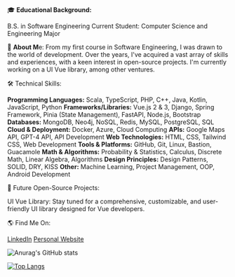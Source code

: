 🎓 **Educational Background:**

B.S. in Software Engineering
Current Student: Computer Science and Engineering Major

🌱 **About M**e:
From my first course in Software Engineering, I was drawn to the world of development. Over the years, I've acquired a vast array of skills and experiences, with a keen interest in open-source projects. I'm currently working on a UI Vue library, among other ventures.

🛠 Technical Skills:

**Programming Languages:** Scala, TypeScript, PHP, C++, Java, Kotlin, JavaScript, Python
**Frameworks/Libraries:** Vue.js 2 & 3, Django, Spring Framework, Pinia (State Management), FastAPI, Node.js, Bootstrap
**Databases:** MongoDB, Neo4j, NoSQL, Redis, MySQL, PostgreSQL, SQL
**Cloud & Deployment:** Docker, Azure, Cloud Computing
**APIs:** Google Maps API, GPT-4 API, API Development
**Web Technologies:** HTML, CSS, Tailwind CSS, Web Development
**Tools & Platforms:** GitHub, Git, Linux, Bastion, Guacamole
**Math & Algorithms:** Probability & Statistics, Calculus, Discrete Math, Linear Algebra, Algorithms
**Design Principles:** Design Patterns, SOLID, DRY, KISS
**Other:** Machine Learning, Project Management, OOP, Android Development

🔮 Future Open-Source Projects:

UI Vue Library: Stay tuned for a comprehensive, customizable, and user-friendly UI library designed for Vue developers.

🌎 Find Me On:

[LinkedIn](https://www.linkedin.com/in/akshtim/)
[Personal Website](https://temirlandev.netlify.app/)

![Anurag's GitHub stats](https://github-readme-stats.vercel.app/api?username=Koffer0-0&show_icons=true&theme=radical) 

[![Top Langs](https://github-readme-stats.vercel.app/api/top-langs/?username=Koffer0-0&layout=compact&theme=radical)](https://github.com/anuraghazra/github-readme-stats)

